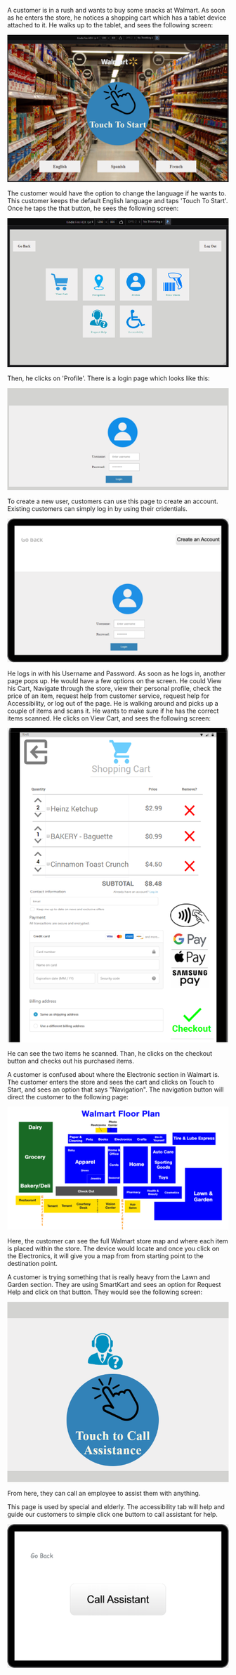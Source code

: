 A customer is in a rush and wants to buy some snacks at Walmart. As soon as he enters the store, he notices a shopping cart which has a tablet device attached to it. He walks up to the tablet, and sees the following screen:

![Main Page](UI-UX/Customer_story_ss/touchtostart_landscape.png)

The customer would have the option to change the language if he wants to. This customer keeps the default English language and taps 'Touch To Start'. Once he taps the that button, he sees the following screen:

![Customer Main Page](UI-UX/Customer_story_ss/mainpage_landscape.png)

Then, he clicks on 'Profile'. There is a login page which looks like this:

![Customer Login Page](UI-UX/Customer_story_ss/login.PNG)

To create a new user, customers can use this page to create an account. Existing customers can simply log in by using their cridentials. 

![Customer Login Page](UI-UX/Customer_story_ss/customerlogin.png)

He logs in with his Username and Password. As soon as he logs in, another page pops up. He would have a few options on the screen. He could View his Cart, Navigate through the store, view their personal profile, check the price of an item, request help from customer service, request help for Accessibility, or log out of the page. He is walking around and picks up a couple of items and scans it. He wants to make sure if he has the correct items scanned. He clicks on View Cart, and sees the following screen:

![View Cart](UI-UX/Customer_story_ss/Cart.png)

He can see the two items he scanned. Than, he clicks on the checkout button and checks out his purchased items. 

A customer is confused about where the Electronic section in Walmart is. The customer enters the store and sees the cart and clicks on Touch to Start, and sees an option that says "Navigation". The navigation button will direct the customer to the following page:

![Navigation](UI-UX/Customer_story_ss/floorPlan.jpg)

Here, the customer can see the full Walmart store map and where each item is placed within the store. The device would locate and once you click on the Electronics, it will give you a map from from starting point to the destination point.

A customer is trying something that is really heavy from the Lawn and Garden section. They are using SmartKart and sees an option for Request Help and click on that button. They would see the following screen:

![Request Help](UI-UX/Customer_story_ss/request_help.PNG)

From here, they can call an employee to assist them with anything.

This page is used by special and elderly. The accessibility tab will help and guide our customers to simple click one buttom to call assistant for help. 

![Accessibility](UI-UX/Customer_story_ss/customerAccessibilitypage.png)